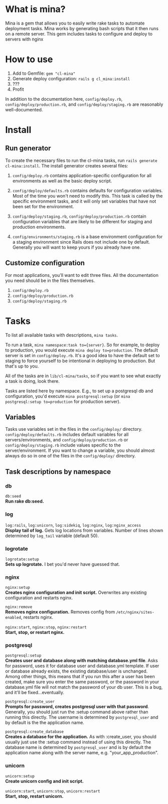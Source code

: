 # What is mina?

Mina is a gem that allows you to easily write rake tasks to automate deployment tasks. Mina works by generating bash scripts that it then runs on a remote server. This gem includes tasks to configure and deploy to servers with nginx

# How to use

1. Add to Gemfile: `gem "cl-mina"`
2. Generate deploy configuration: `rails g cl_mina:install`
3. ???
4. Profit

In addition to the documentation here, `config/deploy.rb`, `config/deploy/production.rb`, and `config/deploy/staging.rb` are reasonably well-documented.

# Install

## Run generator

To create the necessary files to run the cl-mina tasks, run `rails generate cl-mina:install`. The install generator creates several files:

1. `config/deploy.rb` contains application-specific configuration for all environments as well as the basic deploy script.

2. `config/deploy/defaults.rb` contains defaults for configuration variables. Most of the time you won't need to modify this. This task is called by the specific environment tasks, and it will only set variables that have not been set for the environment.

3. `config/deploy/staging.rb`, `config/deploy/production.rb` contain configuration variables that are likely to be different for staging and production environments.

4. `config/environments/staging.rb` is a base environment configuration for a staging environment since Rails does not include one by default. Generally you will want to keep yours if you already have one.

## Customize configuration

For most applications, you'll want to edit three files. All the documentation you need should be in the files themselves.
1. `config/deploy.rb`
2. `config/deploy/production.rb`
3. `config/deploy/staging.rb`

# Tasks

To list all available tasks with descriptions, `mina tasks`.

To run a task, `mina namespace:task to={server}`. So for example, to deploy to production, you would execute `mina deploy to=production`. The default server is set in `config/deploy.rb`. It's a good idea to have the default set to staging to force yourself to be intentional in deploying to production. But that's up to you.

All of the tasks are in `lib/cl-mina/tasks`, so if you want to see what exactly a task is doing, look there.

Tasks are listed here by namespace. E.g., to set up a postgresql db and configuration, you'd execute `mina postgresql:setup` (or `mina postgresql:setup to=production` for production server).

## Variables

Tasks use variables set in the files in the `config/deploy/` directory. `config/deploy/defaults.rb` includes default variables for all servers/environments, and `config/deploy/production.rb` or `config/deploy/staging.rb` include values specific to the server/environment. If you want to change a variable, you should almost always do so in one of the files in the `config/deploy/` directory.

## Task descriptions by namespace

### db

`db:seed`  
**Run rake db:seed.**

### log

`log:rails`, `log:unicorn`, `log:sidekiq`, `log:nginx`, `log:nginx_access`  
**Display tail of log.** Gets log locations from variables. Number of lines shown determined by `log_tail` variable (default 50).

### logrotate

`logrotate:setup`  
**Sets up logrotate.** I bet you'd never have guessed that.

### nginx

`nginx:setup`  
**Creates nginx configuration and init script.** Overwrites any existing configuration and restarts nginx.

`nginx:remove`  
**Removes nginx configuration.** Removes config from `/etc/nginx/sites-enabled`, restarts nginx.

`nginx:start`, `nginx:stop`, `nginx:restart`  
**Start, stop, or restart nginx.**

### postgresql

`postgresql:setup`  
**Creates user and database along with matching database.yml file**. Asks for password, uses it for database user and database.yml template. If user or database already exists, the existing database/user is unchanged. Among other things, this means that if you run this after a user has been created, make sure you enter the same password, or the password in your database.yml file will not match the password of your db user. This is a bug, and it'll be fixed...eventually.

`postgresql:create_user`  
**Prompts for password, creates postgresql user with that password**. Generally, you should just run the :setup command above rather than running this directly. The username is determined by `postgresql_user` and by default is the the application name.

`postgresql:create_database`  
**Creates a database for the application.** As with :create_user, you should usually just use the :setup command instead of using this directly. The database name is determined by `postgresql_user` and is by default the application name along with the server name, e.g. "your_app_production".

### unicorn  

`unicorn:setup`  
**Create unicorn config and init script.**

`unicorn:start`, `unicorn:stop`, `unicorn:restart`  
**Start, stop, restart unicorn.**
